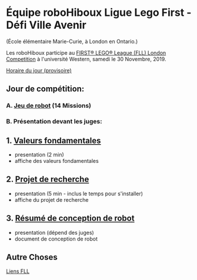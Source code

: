 # Équipe roboHiboux Ligue Lego First - Défi Ville Avenir 
(École élémentaire Marie-Curie, à London en Ontario.)

Les roboHiboux participe au [FIRST® LEGO® League (FLL) London Competition](https://www.eng.uwo.ca/outreach/first-robotics/lego-league/) à l'université Western, samedi le 30 Novembre, 2019.

[Horaire du jour (provisoire)](https://www.eng.uwo.ca/outreach/first-robotics/lego-league/Tentative-Event-Schedule-2019.pdf)

## Jour de compétition:

### A. [Jeu de robot](jeudurobot.md) (14 Missions)

### B. Présentation devant les juges:

## 1. [Valeurs fondamentales](valeurs.md)
* presentation (2 min)
* affiche des valeurs fondamentales

## 2. [Projet de recherche](projet.md)
* presentation (5 min - inclus le temps pour s'installer)
* affiche du projet de recherche

## 3. [Résumé de conception de robot](http://fll.larobotics.org/resources/Robot_Design_Executive_Summay_LA.pdf)
* presentation (dépend des juges)
* document de conception de robot

## Autre Choses

[Liens FLL](liens.md)
